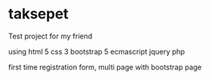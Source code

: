 # taksepet
Test project for my friend

using html 5 css 3 bootstrap 5 ecmascript jquery php

first time registration form, multi page with bootstrap page
